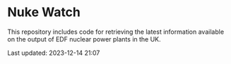 # Nuke Watch

This repository includes code for retrieving the latest information available on the output of EDF nuclear power plants in the UK.

Last updated: 2023-12-14 21:07